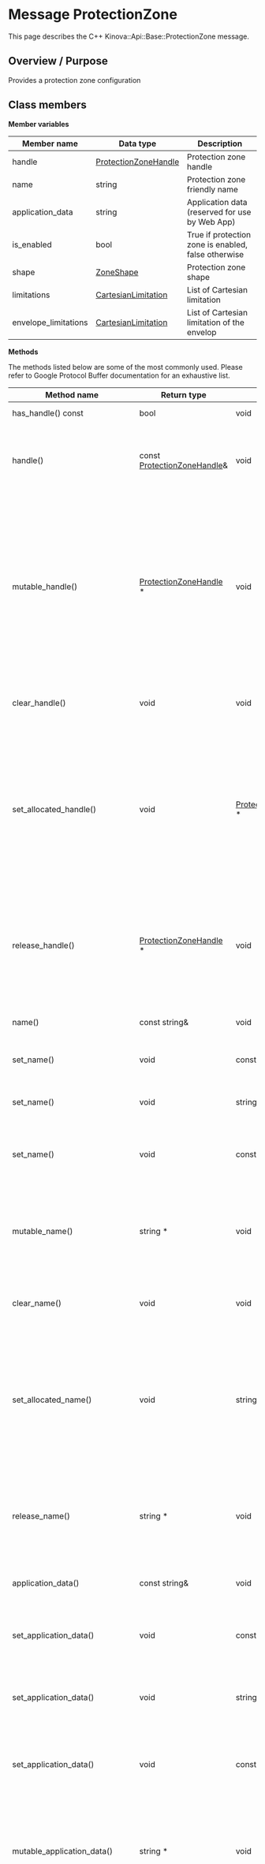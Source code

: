 # Message ProtectionZone

This page describes the C++ Kinova::Api::Base::ProtectionZone message.

## Overview / Purpose

Provides a protection zone configuration

## Class members

 **Member variables** 

|Member name|Data type|Description|
|-----------|---------|-----------|
|handle| [ProtectionZoneHandle](msg_Base_ProtectionZoneHandle.md#)|Protection zone handle|
|name|string|Protection zone friendly name|
|application\_data|string|Application data \(reserved for use by Web App\)|
|is\_enabled|bool|True if protection zone is enabled, false otherwise|
|shape| [ZoneShape](msg_Base_ZoneShape.md#)|Protection zone shape|
|limitations| [CartesianLimitation](msg_Base_CartesianLimitation.md#)|List of Cartesian limitation|
|envelope\_limitations| [CartesianLimitation](msg_Base_CartesianLimitation.md#)|List of Cartesian limitation of the envelop|

 **Methods** 

The methods listed below are some of the most commonly used. Please refer to Google Protocol Buffer documentation for an exhaustive list.

|Method name|Return type|Input type|Description|
|-----------|-----------|----------|-----------|
|has\_handle\(\) const|bool|void|Returns true if handle is set.|
|handle\(\)|const [ProtectionZoneHandle](msg_Base_ProtectionZoneHandle.md#)&|void|Returns the current value of handle. If handle is not set, returns a [ProtectionZoneHandle](msg_Base_ProtectionZoneHandle.md#) with none of its fields set \(possibly handle::default\_instance\(\)\).|
|mutable\_handle\(\)| [ProtectionZoneHandle](msg_Base_ProtectionZoneHandle.md#) \*|void|Returns a pointer to the mutable [ProtectionZoneHandle](msg_Base_ProtectionZoneHandle.md#) object that stores the field's value. If the field was not set prior to the call, then the returned [ProtectionZoneHandle](msg_Base_ProtectionZoneHandle.md#) will have none of its fields set \(i.e. it will be identical to a newly-allocated [ProtectionZoneHandle](msg_Base_ProtectionZoneHandle.md#)\). After calling this, has\_handle\(\) will return true and handle\(\) will return a reference to the same instance of [ProtectionZoneHandle](msg_Base_ProtectionZoneHandle.md#).|
|clear\_handle\(\)|void|void|Clears the value of the field. After calling this, has\_handle\(\) will return false and handle\(\) will return the default value.|
|set\_allocated\_handle\(\)|void| [ProtectionZoneHandle](msg_Base_ProtectionZoneHandle.md#) \*|Sets the [ProtectionZoneHandle](msg_Base_ProtectionZoneHandle.md#) object to the field and frees the previous field value if it exists. If the [ProtectionZoneHandle](msg_Base_ProtectionZoneHandle.md#) pointer is not NULL, the message takes ownership of the allocated [ProtectionZoneHandle](msg_Base_ProtectionZoneHandle.md#) object and has\_ [ProtectionZoneHandle](msg_Base_ProtectionZoneHandle.md#)\(\) will return true. Otherwise, if the handle is NULL, the behavior is the same as calling clear\_handle\(\).|
|release\_handle\(\)| [ProtectionZoneHandle](msg_Base_ProtectionZoneHandle.md#) \*|void|Releases the ownership of the field and returns the pointer of the [ProtectionZoneHandle](msg_Base_ProtectionZoneHandle.md#) object. After calling this, caller takes the ownership of the allocated [ProtectionZoneHandle](msg_Base_ProtectionZoneHandle.md#) object, has\_handle\(\) will return false, and handle\(\) will return the default value.|
|name\(\)|const string&|void|Returns the current value of name. If name is not set, returns the empty string/empty bytes.|
|set\_name\(\)|void|const string&|Sets the value of name. After calling this, name\(\) will return a copy of value.|
|set\_name\(\)|void|string&&|\(C++11 and beyond\): Sets the value of name, moving from the passed string. After calling this, name\(\) will return a copy of value.|
|set\_name\(\)|void|const char\*|Sets the value of name using a C-style null-terminated string. After calling this, name\(\) will return a copy of value.|
|mutable\_name\(\)|string \*|void|Returns a pointer to the mutable string object that stores name's value. If the field was not set prior to the call, then the returned string will be empty. After calling this, name\(\) will return whatever value is written into the given string.|
|clear\_name\(\)|void|void|Clears the value of name. After calling this, name\(\) will return the empty string/empty bytes.|
|set\_allocated\_name\(\)|void|string\*|Sets the string object to the field and frees the previous field value if it exists. If the string pointer is not NULL, the message takes ownership of the allocated string object. The message is free to delete the allocated string object at any time, so references to the object may be invalidated. Otherwise, if the value is NULL, the behavior is the same as calling clear\_name\(\).|
|release\_name\(\)|string \*|void|Releases the ownership of name and returns the pointer of the string object. After calling this, caller takes the ownership of the allocated string object and name\(\) will return the empty string/empty bytes.|
|application\_data\(\)|const string&|void|Returns the current value of application\_data. If application\_data is not set, returns the empty string/empty bytes.|
|set\_application\_data\(\)|void|const string&|Sets the value of application\_data. After calling this, application\_data\(\) will return a copy of value.|
|set\_application\_data\(\)|void|string&&|\(C++11 and beyond\): Sets the value of application\_data, moving from the passed string. After calling this, application\_data\(\) will return a copy of value.|
|set\_application\_data\(\)|void|const char\*|Sets the value of application\_data using a C-style null-terminated string. After calling this, application\_data\(\) will return a copy of value.|
|mutable\_application\_data\(\)|string \*|void|Returns a pointer to the mutable string object that stores application\_data's value. If the field was not set prior to the call, then the returned string will be empty. After calling this, application\_data\(\) will return whatever value is written into the given string.|
|clear\_application\_data\(\)|void|void|Clears the value of application\_data. After calling this, application\_data\(\) will return the empty string/empty bytes.|
|set\_allocated\_application\_data\(\)|void|string\*|Sets the string object to the field and frees the previous field value if it exists. If the string pointer is not NULL, the message takes ownership of the allocated string object. The message is free to delete the allocated string object at any time, so references to the object may be invalidated. Otherwise, if the value is NULL, the behavior is the same as calling clear\_application\_data\(\).|
|release\_application\_data\(\)|string \*|void|Releases the ownership of application\_data and returns the pointer of the string object. After calling this, caller takes the ownership of the allocated string object and application\_data\(\) will return the empty string/empty bytes.|
|is\_enabled\(\)|bool|void|Returns the current value of is\_enabled. If the is\_enabled is not set, returns 0.|
|set\_is\_enabled\(\)|void|bool|Sets the value of is\_enabled. After calling this, is\_enabled\(\) will return value.|
|clear\_is\_enabled\(\)|void|void|Clears the value of is\_enabled. After calling this, is\_enabled\(\) will return 0.|
|has\_shape\(\) const|bool|void|Returns true if shape is set.|
|shape\(\)|const [ZoneShape](msg_Base_ZoneShape.md#)&|void|Returns the current value of shape. If shape is not set, returns a [ZoneShape](msg_Base_ZoneShape.md#) with none of its fields set \(possibly shape::default\_instance\(\)\).|
|mutable\_shape\(\)| [ZoneShape](msg_Base_ZoneShape.md#) \*|void|Returns a pointer to the mutable [ZoneShape](msg_Base_ZoneShape.md#) object that stores the field's value. If the field was not set prior to the call, then the returned [ZoneShape](msg_Base_ZoneShape.md#) will have none of its fields set \(i.e. it will be identical to a newly-allocated [ZoneShape](msg_Base_ZoneShape.md#)\). After calling this, has\_shape\(\) will return true and shape\(\) will return a reference to the same instance of [ZoneShape](msg_Base_ZoneShape.md#).|
|clear\_shape\(\)|void|void|Clears the value of the field. After calling this, has\_shape\(\) will return false and shape\(\) will return the default value.|
|set\_allocated\_shape\(\)|void| [ZoneShape](msg_Base_ZoneShape.md#) \*|Sets the [ZoneShape](msg_Base_ZoneShape.md#) object to the field and frees the previous field value if it exists. If the [ZoneShape](msg_Base_ZoneShape.md#) pointer is not NULL, the message takes ownership of the allocated [ZoneShape](msg_Base_ZoneShape.md#) object and has\_ [ZoneShape](msg_Base_ZoneShape.md#)\(\) will return true. Otherwise, if the shape is NULL, the behavior is the same as calling clear\_shape\(\).|
|release\_shape\(\)| [ZoneShape](msg_Base_ZoneShape.md#) \*|void|Releases the ownership of the field and returns the pointer of the [ZoneShape](msg_Base_ZoneShape.md#) object. After calling this, caller takes the ownership of the allocated [ZoneShape](msg_Base_ZoneShape.md#) object, has\_shape\(\) will return false, and shape\(\) will return the default value.|
|limitations\_size\(\) const|int|void|Returns the number of elements currently in the field.|
|limitations\(\) const|const [CartesianLimitation](msg_Base_CartesianLimitation.md#)|int index|Returns the element at the given zero-based index. Calling this method with index outside of \[0, limitations\_size\(\)\) yields undefined behavior.|
|mutable\_limitations\(\)| [CartesianLimitation](msg_Base_CartesianLimitation.md#)\*|int index|Returns a pointer to the mutable [CartesianLimitation](msg_Base_CartesianLimitation.md#) object that stores the value of the element at the given zero-based index. Calling this method with index outside of \[0, limitations\_size\(\)\) yields undefined behavior.|
|add\_limitations\(\)| [CartesianLimitation](msg_Base_CartesianLimitation.md#)\*|void|Adds a new element and returns a pointer to it. The returned [CartesianLimitation](msg_Base_CartesianLimitation.md#) is mutable and will have none of its fields set \(i.e. it will be identical to a newly-allocated [CartesianLimitation](msg_Base_CartesianLimitation.md#)\).|
|clear\_limitations\(\)|void|void|Removes all elements from the field. After calling this, limitations\_size\(\) will return zero.|
|limitations\(\) const|const RepeatedPtrField< [CartesianLimitation](msg_Base_CartesianLimitation.md#)\>&|void|Returns the underlying RepeatedPtrField that stores the field's elements. This container class provides STL-like iterators and other methods.|
|mutable\_limitations\(\)|RepeatedPtrField< [CartesianLimitation](msg_Base_CartesianLimitation.md#)\>\*|void|Returns a pointer to the underlying mutable RepeatedPtrField that stores the field's elements. This container class provides STL-like iterators and other methods.|
|envelope\_limitations\_size\(\) const|int|void|Returns the number of elements currently in the field.|
|envelope\_limitations\(\) const|const [CartesianLimitation](msg_Base_CartesianLimitation.md#)|int index|Returns the element at the given zero-based index. Calling this method with index outside of \[0, envelope\_limitations\_size\(\)\) yields undefined behavior.|
|mutable\_envelope\_limitations\(\)| [CartesianLimitation](msg_Base_CartesianLimitation.md#)\*|int index|Returns a pointer to the mutable [CartesianLimitation](msg_Base_CartesianLimitation.md#) object that stores the value of the element at the given zero-based index. Calling this method with index outside of \[0, envelope\_limitations\_size\(\)\) yields undefined behavior.|
|add\_envelope\_limitations\(\)| [CartesianLimitation](msg_Base_CartesianLimitation.md#)\*|void|Adds a new element and returns a pointer to it. The returned [CartesianLimitation](msg_Base_CartesianLimitation.md#) is mutable and will have none of its fields set \(i.e. it will be identical to a newly-allocated [CartesianLimitation](msg_Base_CartesianLimitation.md#)\).|
|clear\_envelope\_limitations\(\)|void|void|Removes all elements from the field. After calling this, envelope\_limitations\_size\(\) will return zero.|
|envelope\_limitations\(\) const|const RepeatedPtrField< [CartesianLimitation](msg_Base_CartesianLimitation.md#)\>&|void|Returns the underlying RepeatedPtrField that stores the field's elements. This container class provides STL-like iterators and other methods.|
|mutable\_envelope\_limitations\(\)|RepeatedPtrField< [CartesianLimitation](msg_Base_CartesianLimitation.md#)\>\*|void|Returns a pointer to the underlying mutable RepeatedPtrField that stores the field's elements. This container class provides STL-like iterators and other methods.|

**Parent topic:** [Base](../references/summary_Base.md)

